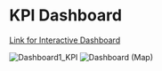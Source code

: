 # KPI Dashboard

[Link for Interactive Dashboard](https://public.tableau.com/app/profile/leila.yoo/vizzes)

![Dashboard1_KPI](https://github.com/leila413y/data-visualization/assets/160123037/07438a7c-9a19-4367-8450-e0a40e8b57c2)
![Dashboard (Map)](https://github.com/leila413y/data-visualization/assets/160123037/232d7ead-6c8f-4be1-aa20-5322daa6a4bd)
